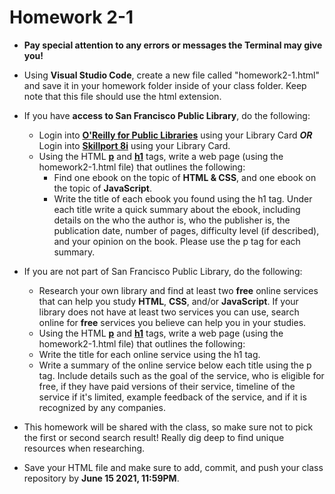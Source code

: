 # Homework 2-1
* **Pay special attention to any errors or messages the Terminal may give you!**
* Using **Visual Studio Code**, create a new file called "homework2-1.html" and save it in your homework folder inside of your class folder. Keep note that this file should use the html extension.
* If you have **access to San Francisco Public Library**, do the following:
	* Login into **[O'Reilly for Public Libraries](https://www.ezproxy.sfpl.org/login?url=https://www.oreilly.com/library/view/temporary-access/)** using your Library Card ***OR*** Login into **[Skillport 8i](https://www.ezproxy.sfpl.org/sso/skillport)** using your Library Card.
	* Using the HTML [**p**](https://developer.mozilla.org/en-US/docs/Web/HTML/Element/p) and [**h1**](https://developer.mozilla.org/en-US/docs/Web/HTML/Element/Heading_Elements) tags, write a web page (using the homework2-1.html file) that outlines the following:
		* Find one ebook on the topic of **HTML & CSS**, and one ebook on the topic of **JavaScript**.
		* Write the title of each ebook you found using the h1 tag. Under each title write a quick summary about the ebook, including details on the who the author is, who the publisher is, the publication date, number of pages, difficulty level (if described), and your opinion on the book. Please use the p tag for each summary.
* If you are not part of San Francisco Public Library, do the following:
	* Research your own library and find at least two **free** online services that can help you study **HTML**, **CSS**, and/or **JavaScript**. If your library does not have at least two services you can use, search online for **free** services you believe can help you in your studies.
	* Using the HTML [**p**](https://developer.mozilla.org/en-US/docs/Web/HTML/Element/p) and [**h1**](https://developer.mozilla.org/en-US/docs/Web/HTML/Element/Heading_Elements) tags, write a web page (using the homework2-1.html file) that outlines the following:
	* Write the title for each online service using the h1 tag.
	* Write a summary of the online service below each title using the p tag. Include details such as the goal of the service, who is eligible for free, if they have paid versions of their service, timeline of the service if it's limited, example feedback of the service, and if it is recognized by any companies.

* This homework will be shared with the class, so make sure not to pick the first or second search result! Really dig deep to find unique resources when researching.

* Save your HTML file and make sure to add, commit, and push your class repository by **June 15 2021, 11:59PM**.